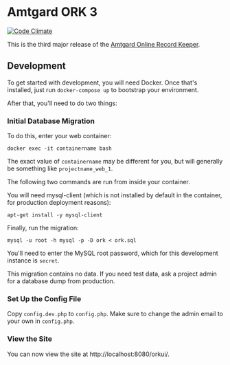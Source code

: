# Amtgard ORK 3

[![Code Climate](https://codeclimate.com/github/amtgard/ORK3/badges/gpa.svg)](https://codeclimate.com/github/amtgard/ORK3)

This is the third major release of the [Amtgard Online Record Keeper](http://amtwiki.net/amtwiki/index.php/ORK).

## Development

To get started with development, you will need Docker. Once that's installed, just run `docker-compose up` to bootstrap your environment.

After that, you'll need to do two things:

### Initial Database Migration

To do this, enter your web container:

```
docker exec -it containername bash
```

The exact value of `containername` may be different for you, but will generally be something like `projectname_web_1`.

The following two commands are run from inside your container.

You will need mysql-client (which is not installed by default in the container, for production deployment reasons):

```
apt-get install -y mysql-client
```

Finally, run the migration:

```
mysql -u root -h mysql -p -D ork < ork.sql
```

You'll need to enter the MySQL root password, which for this development instance is `secret`.

This migration contains no data. If you need test data, ask a project admin for a database dump from production.

### Set Up the Config File

Copy `config.dev.php` to `config.php`. Make sure to change the admin email to your own in `config.php`.

### View the Site

You can now view the site at http://localhost:8080/orkui/.

